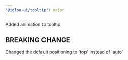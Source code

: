 ```yaml
---
'@igloo-ui/tooltip': major
---
```


Added animation to tooltip

## BREAKING CHANGE

Changed the default positioning to 'top' instead of 'auto'
